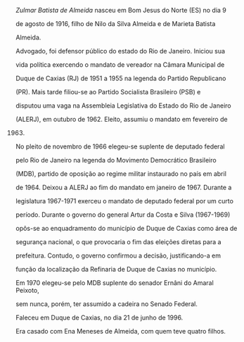 

*Zulmar Batista de Almeida* nasceu em Bom Jesus do Norte (ES) no dia 9

de agosto de 1916, filho de Nilo da Silva Almeida e de Marieta Batista

Almeida.



Advogado, foi defensor público do estado do Rio de Janeiro. Iniciou sua

vida política exercendo o mandato de vereador na Câmara Municipal de

Duque de Caxias (RJ) de 1951 a 1955 na legenda do Partido Republicano

(PR). Mais tarde filiou-se ao Partido Socialista Brasileiro (PSB) e

disputou uma vaga na Assembleia Legislativa do Estado do Rio de Janeiro

(ALERJ), em outubro de 1962. Eleito, assumiu o mandato em fevereiro de

1963.



No pleito de novembro de 1966 elegeu-se suplente de deputado federal

pelo Rio de Janeiro na legenda do Movimento Democrático Brasileiro

(MDB), partido de oposição ao regime militar instaurado no país em abril

de 1964. Deixou a ALERJ ao fim do mandato em janeiro de 1967. Durante a

legislatura 1967-1971 exerceu o mandato de deputado federal por um curto

período. Durante o governo do general Artur da Costa e Silva (1967-1969)

opôs-se ao enquadramento do município de Duque de Caxias como área de

segurança nacional, o que provocaria o fim das eleições diretas para a

prefeitura. Contudo, o governo confirmou a decisão, justificando-a em

função da localização da Refinaria de Duque de Caxias no município.



Em 1970 elegeu-se pelo MDB suplente do senador Ernâni do Amaral Peixoto,

sem nunca, porém, ter assumido a cadeira no Senado Federal.



Faleceu em Duque de Caxias, no dia 21 de junho de 1996.



Era casado com Ena Meneses de Almeida, com quem teve quatro filhos.



